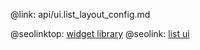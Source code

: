 @link: api/ui.list_layout_config.md

@seolinktop: [widget library](https://webix.com)
@seolink: [list ui](https://webix.com/widget/list/)